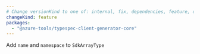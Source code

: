 ```yaml
---
# Change versionKind to one of: internal, fix, dependencies, feature, deprecation, breaking
changeKind: feature
packages:
  - "@azure-tools/typespec-client-generator-core"
---
```


Add `name` and `namespace` to `SdkArrayType`
